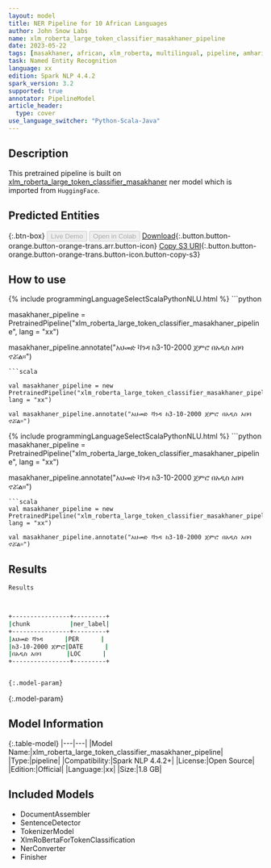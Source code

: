 ```yaml
---
layout: model
title: NER Pipeline for 10 African Languages
author: John Snow Labs
name: xlm_roberta_large_token_classifier_masakhaner_pipeline
date: 2023-05-22
tags: [masakhaner, african, xlm_roberta, multilingual, pipeline, amharic, hausa, igbo, kinyarwanda, luganda, swahilu, wolof, yoruba, nigerian, pidgin, xx, open_source]
task: Named Entity Recognition
language: xx
edition: Spark NLP 4.4.2
spark_version: 3.2
supported: true
annotator: PipelineModel
article_header:
  type: cover
use_language_switcher: "Python-Scala-Java"
---
```


## Description

This pretrained pipeline is built on [xlm_roberta_large_token_classifier_masakhaner](https://nlp.johnsnowlabs.com/2021/12/06/xlm_roberta_large_token_classifier_masakhaner_xx.html) ner model which is imported from `HuggingFace`.

## Predicted Entities



{:.btn-box}
<button class="button button-orange" disabled>Live Demo</button>
<button class="button button-orange" disabled>Open in Colab</button>
[Download](https://s3.amazonaws.com/auxdata.johnsnowlabs.com/public/models/xlm_roberta_large_token_classifier_masakhaner_pipeline_xx_4.4.2_3.2_1684760146360.zip){:.button.button-orange.button-orange-trans.arr.button-icon}
[Copy S3 URI](s3://auxdata.johnsnowlabs.com/public/models/xlm_roberta_large_token_classifier_masakhaner_pipeline_xx_4.4.2_3.2_1684760146360.zip){:.button.button-orange.button-orange-trans.button-icon.button-copy-s3}

## How to use

<div class="tabs-box" markdown="1">
{% include programmingLanguageSelectScalaPythonNLU.html %}
```python

masakhaner_pipeline = PretrainedPipeline("xlm_roberta_large_token_classifier_masakhaner_pipeline", lang = "xx")

masakhaner_pipeline.annotate("አህመድ ቫንዳ ከ3-10-2000 ጀምሮ በአዲስ አበባ ኖሯል።")
```
```scala

val masakhaner_pipeline = new PretrainedPipeline("xlm_roberta_large_token_classifier_masakhaner_pipeline", lang = "xx")

val masakhaner_pipeline.annotate("አህመድ ቫንዳ ከ3-10-2000 ጀምሮ በአዲስ አበባ ኖሯል።")
```
</div>

<div class="tabs-box" markdown="1">
{% include programmingLanguageSelectScalaPythonNLU.html %}
```python
masakhaner_pipeline = PretrainedPipeline("xlm_roberta_large_token_classifier_masakhaner_pipeline", lang = "xx")

masakhaner_pipeline.annotate("አህመድ ቫንዳ ከ3-10-2000 ጀምሮ በአዲስ አበባ ኖሯል።")
```
```scala
val masakhaner_pipeline = new PretrainedPipeline("xlm_roberta_large_token_classifier_masakhaner_pipeline", lang = "xx")

val masakhaner_pipeline.annotate("አህመድ ቫንዳ ከ3-10-2000 ጀምሮ በአዲስ አበባ ኖሯል።")
```
</div>

## Results

```bash
Results



+----------------+---------+
|chunk           |ner_label|
+----------------+---------+
|አህመድ ቫንዳ      |PER      |
|ከ3-10-2000 ጀምሮ|DATE      |
|በአዲስ አበባ       |LOC      |
+----------------+---------+


{:.model-param}
```

{:.model-param}
## Model Information

{:.table-model}
|---|---|
|Model Name:|xlm_roberta_large_token_classifier_masakhaner_pipeline|
|Type:|pipeline|
|Compatibility:|Spark NLP 4.4.2+|
|License:|Open Source|
|Edition:|Official|
|Language:|xx|
|Size:|1.8 GB|

## Included Models

- DocumentAssembler
- SentenceDetector
- TokenizerModel
- XlmRoBertaForTokenClassification
- NerConverter
- Finisher